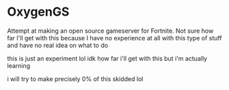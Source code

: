 # OxygenGS
Attempt at making an open source gameserver for Fortnite. Not sure how far I'll get with this because I have no experience at all with this type of stuff and have no real idea on what to do

this is just an experiment lol idk how far i'll get with this but i'm actually learning

i will try to make precisely 0% of this skidded lol
